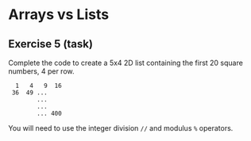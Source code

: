 # Arrays vs Lists
## Exercise 5 (task)

Complete the code to create a 5x4 2D list containing the first 20 square numbers, 4 per row.

```
  1   4   9  16
 36  49 ...
        ...
        ...
        ... 400
```

You will need to use the integer division `//` and modulus `%` operators.
